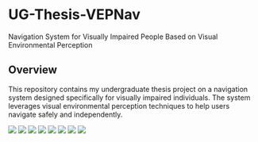 # UG-Thesis-VEPNav

Navigation System for Visually Impaired People Based on Visual Environmental Perception

## Overview

This repository contains my undergraduate thesis project on a navigation system designed specifically for visually impaired individuals. The system leverages visual environmental perception techniques to help users navigate safely and independently.

![](https://github.com/momiji-bit/Bachelor-s-Degree-Project/blob/main/imgs/fig1.png?raw=true)
![](https://github.com/momiji-bit/Bachelor-s-Degree-Project/blob/main/imgs/fig2.png?raw=true)
![](https://github.com/momiji-bit/Bachelor-s-Degree-Project/blob/main/imgs/fig3.png?raw=true)
![](https://github.com/momiji-bit/Bachelor-s-Degree-Project/blob/main/imgs/fig4.png?raw=true)
![](https://github.com/momiji-bit/Bachelor-s-Degree-Project/blob/main/imgs/fig5.png?raw=true)
![](https://github.com/momiji-bit/Bachelor-s-Degree-Project/blob/main/imgs/fig6.png?raw=true)
![](https://github.com/momiji-bit/Bachelor-s-Degree-Project/blob/main/imgs/fig7.png?raw=true)
![](https://github.com/momiji-bit/Bachelor-s-Degree-Project/blob/main/imgs/fig8.png?raw=true)
